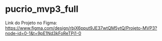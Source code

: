 # pucrio_mvp3_full

Link do Projeto no Figma:
https://www.figma.com/design/rbjX6pput9JE37wtQM5ytQ/Projeto-MVP3?node-id=0-1&t=9pE1Nd3kFoReTPj1-0

